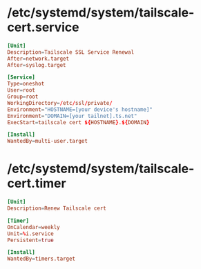# /etc/systemd/system/tailscale-cert.service

```conf
[Unit]
Description=Tailscale SSL Service Renewal
After=network.target
After=syslog.target

[Service]
Type=oneshot
User=root
Group=root
WorkingDirectory=/etc/ssl/private/
Environment="HOSTNAME=[your device's hostname]"
Environment="DOMAIN=[your tailnet].ts.net"
ExecStart=tailscale cert ${HOSTNAME}.${DOMAIN}

[Install]
WantedBy=multi-user.target
```

# /etc/systemd/system/tailscale-cert.timer

```conf
[Unit]
Description=Renew Tailscale cert

[Timer]
OnCalendar=weekly
Unit=%i.service
Persistent=true

[Install]
WantedBy=timers.target
```
